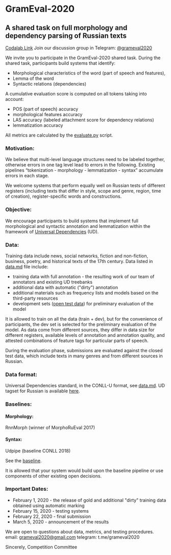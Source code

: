 # GramEval-2020

## A shared task on full morphology and dependency parsing of Russian texts 

[Codalab Link](https://competitions.codalab.org/competitions/22902?secret_key=38f3cda8-d1c4-427b-ba06-23ba44ff2264)
Join our discussion group in Telegram: [@grameval2020](http://t.me/grameval2020) 

We invite you to participate in the GramEval-2020 shared task. During the shared task, participants build systems that identify: 
 - Morphological characteristics of the word (part of speech and features), 
 - Lemma of the word
 - Syntactic relations (dependencies) 
 
 A cumulative evaluation score is computed on all tokens taking into account:
  - POS (part of speech) accuracy
  - morphological features accuracy
  - LAS accuracy (labeled attachment score for dependency relations)
  - lemmatization accuracy
 
All metrics are calculated by the [evaluate.py](https://github.com/dialogue-evaluation/GramEval2020/blob/master/evaluate.py) script. 

### Motivation: 
We believe that multi-level language structures need to be labeled together, otherwise errors in one tag level lead to errors in the following. 
Existing pipelines “tokenization - morphology - lemmatization - syntax” accumulate errors in each stage.  

We welcome systems that perform equally well on Russian tests of different registers (including texts that differ in style, scope and genre, region, time of creation), register-specific words and constructions.  

### Objective: 
We encourage participants to build systems that implement full morphological and syntactic annotation and lemmatization within the framework of [Universal Dependencies](http://universaldependencies.org/) (UD).

### Data: 
Training data include news, social networks, fiction and non-fiction, business, poetry, and historical texts of the 17th century. 
Data listed in [data.md](https://github.com/dialogue-evaluation/GramEval2020/blob/master/data.md) file include: 
* training data with full annotation - the resulting work of our team of annotators and existing UD treebanks  
* additional data with automatic ("dirty") annotation  
* additional materials such as frequency lists and models based on the third-party resources  
* development sets ([open test data](https://github.com/dialogue-evaluation/GramEval2020/tree/master/dataOpenTest)) for preliminary evaluation of the model  

It is allowed to train on all the data (train + dev), but for the convenience of participants, the dev set is selected for the preliminary evaluation of the model. As data come from different sources, they differ in data size for different registers, available levels of annotation and annotation quality, and attested combinations of feature tags for particular parts of speech.     

During the evaluation phase, submissions are evaluated against the closed test data, which include texts in many genres and from different sources in Russian.  

### Data format: 
Universal Dependencies standard, in the CONLL-U format, see [data.md](https://github.com/dialogue-evaluation/GramEval2020/blob/master/data.md). UD tagset for Russian is available [here](https://github.com/dialogue-evaluation/GramEval2020/tree/master/UDtagset).  

### Baselines: 
#### Morphology:
RnnMorph (winner of MorphoRuEval 2017)

#### Syntax:
Udpipe (baseline CONLL 2018)

See the [baseline](https://github.com/dialogue-evaluation/GramEval2020/tree/master/baseline). 

It is allowed that your system would build upon the baseline pipeline or use components of other existing open decisions. 

### Important Dates: 
 - February 1, 2020 - the release of gold and additional "dirty" training data obtained using automatic marking 
 - February 15, 2020 - testing systems 
 - February 22, 2020 - final submission 
 - March 5, 2020 - announcement of the results

We are open to questions about data, metrics, and testing procedures. 
email: grameval2020@gmail.com 
telegram: t.me/grameval2020 

Sincerely, 
Competition Committee
